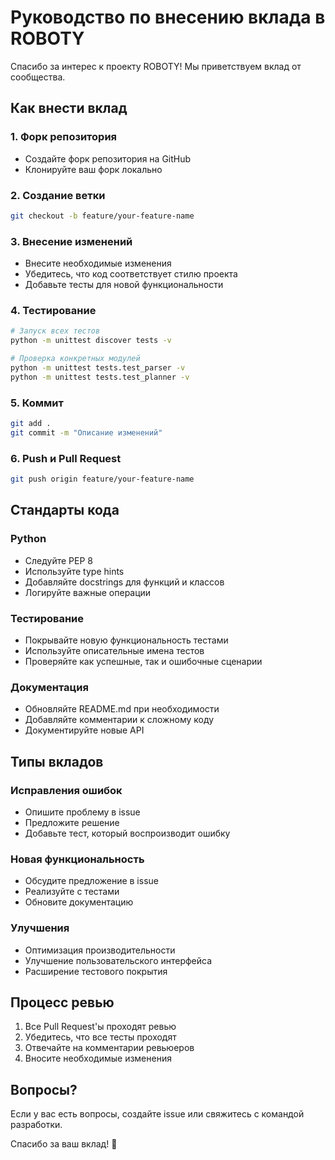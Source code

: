 # Руководство по внесению вклада в ROBOTY

Спасибо за интерес к проекту ROBOTY! Мы приветствуем вклад от сообщества.

## Как внести вклад

### 1. Форк репозитория
- Создайте форк репозитория на GitHub
- Клонируйте ваш форк локально

### 2. Создание ветки
```bash
git checkout -b feature/your-feature-name
```

### 3. Внесение изменений
- Внесите необходимые изменения
- Убедитесь, что код соответствует стилю проекта
- Добавьте тесты для новой функциональности

### 4. Тестирование
```bash
# Запуск всех тестов
python -m unittest discover tests -v

# Проверка конкретных модулей
python -m unittest tests.test_parser -v
python -m unittest tests.test_planner -v
```

### 5. Коммит
```bash
git add .
git commit -m "Описание изменений"
```

### 6. Push и Pull Request
```bash
git push origin feature/your-feature-name
```

## Стандарты кода

### Python
- Следуйте PEP 8
- Используйте type hints
- Добавляйте docstrings для функций и классов
- Логируйте важные операции

### Тестирование
- Покрывайте новую функциональность тестами
- Используйте описательные имена тестов
- Проверяйте как успешные, так и ошибочные сценарии

### Документация
- Обновляйте README.md при необходимости
- Добавляйте комментарии к сложному коду
- Документируйте новые API

## Типы вкладов

### Исправления ошибок
- Опишите проблему в issue
- Предложите решение
- Добавьте тест, который воспроизводит ошибку

### Новая функциональность
- Обсудите предложение в issue
- Реализуйте с тестами
- Обновите документацию

### Улучшения
- Оптимизация производительности
- Улучшение пользовательского интерфейса
- Расширение тестового покрытия

## Процесс ревью

1. Все Pull Request'ы проходят ревью
2. Убедитесь, что все тесты проходят
3. Отвечайте на комментарии ревьюеров
4. Вносите необходимые изменения

## Вопросы?

Если у вас есть вопросы, создайте issue или свяжитесь с командой разработки.

Спасибо за ваш вклад! 🚀
